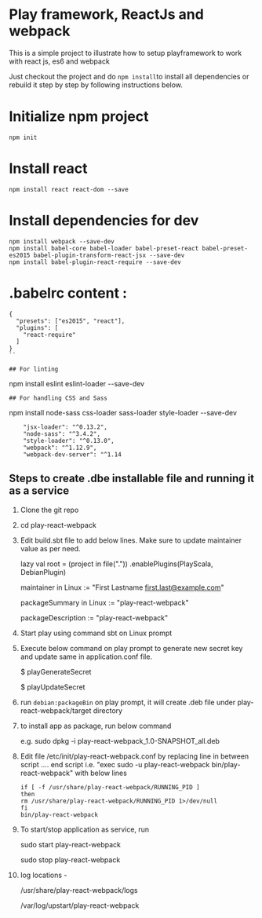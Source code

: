 Play framework, ReactJs and webpack
===================================

This is a simple project to illustrate how to setup playframework to work with react js, es6 and webpack

Just checkout the project and do ```npm install```to install all dependencies or rebuild it step by step by following instructions below.

# Initialize npm project
```
npm init
```

# Install react
```
npm install react react-dom --save
```

# Install dependencies for dev
```
npm install webpack --save-dev
npm install babel-core babel-loader babel-preset-react babel-preset-es2015 babel-plugin-transform-react-jsx --save-dev
npm install babel-plugin-react-require --save-dev
```

# .babelrc content :

```
{
  "presets": ["es2015", "react"],
  "plugins": [
    "react-require"
  ]
}
``

## For linting

```
npm install eslint eslint-loader --save-dev
```
## For handling CSS and Sass
```
npm install node-sass css-loader sass-loader style-loader --save-dev
```
    "jsx-loader": "^0.13.2",
    "node-sass": "^3.4.2",
    "style-loader": "^0.13.0",
    "webpack": "^1.12.9",
    "webpack-dev-server": "^1.14
```

## Steps to create .dbe installable file and running it as a service
1. Clone the git repo
2. cd play-react-webpack

3. Edit build.sbt file to add below lines. Make sure to update maintainer value as per need.

	lazy val root = (project in file("."))
	  .enablePlugins(PlayScala, DebianPlugin)

	maintainer in Linux := "First Lastname <first.last@example.com>"
	
	packageSummary in Linux := "play-react-webpack"
	
	packageDescription := "play-react-webpack"

4. Start play using command sbt on Linux prompt

6. Execute below command on play prompt to generate new secret key and update same in application.conf file. 
	
	$ playGenerateSecret
	
	$ playUpdateSecret

6. run `debian:packageBin` on play prompt, it will create .deb file under play-react-webpack/target directory

7. to install app as package, run below command

	e.g. sudo dpkg -i play-react-webpack_1.0-SNAPSHOT_all.deb

8. Edit file /etc/init/play-react-webpack.conf by replacing line in between script .... end script i.e. "exec sudo -u play-react-webpack bin/play-react-webpack" with below lines

	```
	if [ -f /usr/share/play-react-webpack/RUNNING_PID ]
	then
	rm /usr/share/play-react-webpack/RUNNING_PID 1>/dev/null
	fi
	bin/play-react-webpack
	```

9. To start/stop application as service, run 

	sudo start play-react-webpack 
	
	sudo stop play-react-webpack

10. log locations -

	/usr/share/play-react-webpack/logs
	
	/var/log/upstart/play-react-webpack

